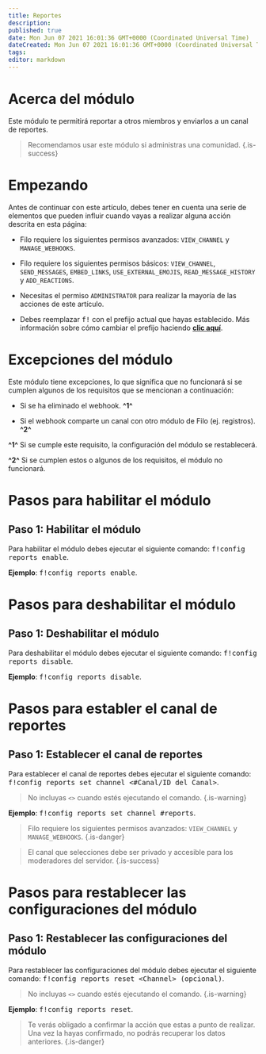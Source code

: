 ```yaml
---
title: Reportes
description:
published: true
date: Mon Jun 07 2021 16:01:36 GMT+0000 (Coordinated Universal Time)
dateCreated: Mon Jun 07 2021 16:01:36 GMT+0000 (Coordinated Universal Time)
tags:
editor: markdown
---
```


# Acerca del módulo

Este módulo te permitirá reportar a otros miembros y enviarlos a un canal de reportes.

> Recomendamos usar este módulo si administras una comunidad.
{.is-success}

# Empezando

Antes de continuar con este artículo, debes tener en cuenta una serie de elementos que pueden influir cuando vayas a realizar alguna acción descrita en esta página:

- Filo requiere los siguientes permisos avanzados: ``VIEW_CHANNEL`` y ``MANAGE_WEBHOOKS``.

- Filo requiere los siguientes permisos básicos: ``VIEW_CHANNEL``, ``SEND_MESSAGES``, ``EMBED_LINKS``, ``USE_EXTERNAL_EMOJIS``, ``READ_MESSAGE_HISTORY`` y ``ADD_REACTIONS``.

- Necesitas el permiso ``ADMINISTRATOR`` para realizar la mayoría de las acciones de este artículo.

- Debes reemplazar <kbd>f!</kbd> con el prefijo actual que hayas establecido. Más información sobre cómo cambiar el prefijo haciendo **[clic aquí](es/modules/prefix)**.

# Excepciones del módulo

Este módulo tiene excepciones, lo que significa que no funcionará si se cumplen algunos de los requisitos que se mencionan a continuación:

- Si se ha eliminado el webhook. **^1^**

- Si el webhook comparte un canal con otro módulo de Filo (ej. registros). **^2^**

**^1^** Si se cumple este requisito, la configuración del módulo se restablecerá.

**^2^** Si se cumplen estos o algunos de los requisitos, el módulo no funcionará.

# Pasos para habilitar el módulo

## **Paso 1**: Habilitar el módulo

Para habilitar el módulo debes ejecutar el siguiente comando: <kbd>f!config reports enable</kbd>.

**Ejemplo**: <kbd>f!config reports enable</kbd>.

# Pasos para deshabilitar el módulo

## **Paso 1**: Deshabilitar el módulo

Para deshabilitar el módulo debes ejecutar el siguiente comando: <kbd>f!config reports disable</kbd>.

**Ejemplo**: <kbd>f!config reports disable</kbd>.

# Pasos para establer el canal de reportes

## **Paso 1**: Establecer el canal de reportes

Para establecer el canal de reportes debes ejecutar el siguiente comando: <kbd>f!config reports set channel \<#Canal/ID del Canal></kbd>.

> No incluyas ``<>`` cuando estés ejecutando el comando.
{.is-warning}

**Ejemplo**: <kbd>f!config reports set channel #reports</kbd>.

> Filo requiere los siguientes permisos avanzados: ``VIEW_CHANNEL`` y ``MANAGE_WEBHOOKS``.
{.is-danger}

> El canal que selecciones debe ser privado y accesible para los moderadores del servidor.
{.is-success}

# Pasos para restablecer las configuraciones del módulo

## **Paso 1**: Restablecer las configuraciones del módulo

Para restablecer las configuraciones del módulo debes ejecutar el siguiente comando: <kbd>f!config reports reset \<Channel> (opcional)</kbd>.

> No incluyas ``<>`` cuando estés ejecutando el comando.
{.is-warning}

**Ejemplo**: <kbd>f!config reports reset</kbd>.

> Te verás obligado a confirmar la acción que estas a punto de realizar. Una vez la hayas confirmado, no podrás recuperar los datos anteriores.
{.is-danger}
